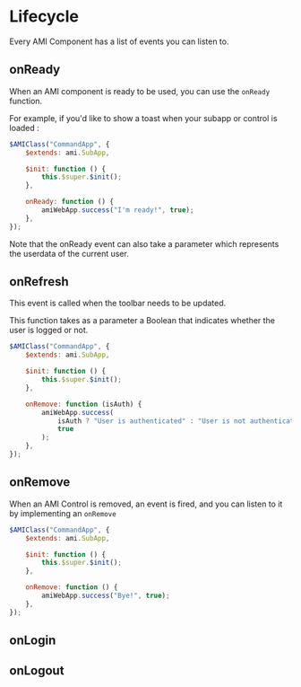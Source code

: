 # Lifecycle

Every AMI Component has a list of events you can listen to.

## onReady

When an AMI component is ready to be used, you can use the `onReady` function.

For example, if you'd like to show a toast when your subapp or control is loaded :

```js
$AMIClass("CommandApp", {
    $extends: ami.SubApp,

    $init: function () {
        this.$super.$init();
    },

    onReady: function () {
        amiWebApp.success("I'm ready!", true);
    },
});
```

Note that the onReady event can also take a parameter which represents the userdata of the current user.

## onRefresh

This event is called when the toolbar needs to be updated.

This function takes as a parameter a Boolean that indicates whether the user is logged or not.

```js
$AMIClass("CommandApp", {
    $extends: ami.SubApp,

    $init: function () {
        this.$super.$init();
    },

    onRemove: function (isAuth) {
        amiWebApp.success(
            isAuth ? "User is authenticated" : "User is not authenticated",
            true
        );
    },
});
```

## onRemove

When an AMI Control is removed, an event is fired, and you can listen to it by implementing an `onRemove`

```js
$AMIClass("CommandApp", {
    $extends: ami.SubApp,

    $init: function () {
        this.$super.$init();
    },

    onRemove: function () {
        amiWebApp.success("Bye!", true);
    },
});
```

## onLogin

## onLogout

